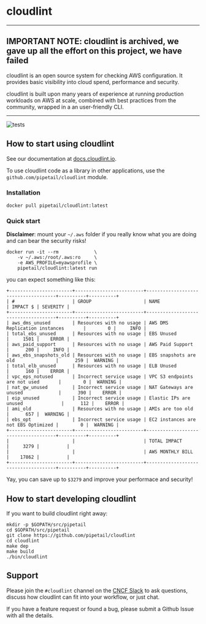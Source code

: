 # cloudlint
----
IMPORTANT NOTE: cloudlint is archived, we gave up all the effort on this project, we have failed 
----

cloudlint is an open source system for checking AWS configuration. It provides basic visibility into cloud spend, performance and security.

cloudlint is built upon many years of experience at running production workloads on AWS at scale, combined with best practices from the community, wrapped in a an user-friendly CLI.

----
![tests](https://github.com/pipetail/cloudlint/workflows/tests/badge.svg)
## How to start using cloudlint

See our documentation at [docs.cloudlint.io](http://docs.cloudlint.io).

To use cloudlint code as a library in other applications, use the `github.com/pipetail/cloudlint` module.

### Installation
```
docker pull pipetail/cloudlint:latest
```

### Quick start
**Disclaimer**: mount your `~/.aws` folder if you really know what you are doing and can bear the security risks!
```
docker run -it --rm             \
    -v ~/.aws:/root/.aws:ro     \
    -e AWS_PROFILE=myawsprofile \
    pipetail/cloudlint:latest run
```

you can expect something like this:
```
+-----------------------+-------------------------+-------------------------------------+----------+----------+
| #                     | GROUP                   | NAME                                | IMPACT $ | SEVERITY |
+-----------------------+-------------------------+-------------------------------------+----------+----------+
| aws_dms_unused        | Resources with no usage | AWS DMS Replication instances       |        0 |     INFO |
| total_ebs_unused      | Resources with no usage | EBS Unused                          |     1501 |    ERROR |
| aws_paid_support      | Resources with no usage | AWS Paid Support                    |      200 |     INFO |
| aws_ebs_snapshots_old | Resources with no usage | EBS snapshots are old               |      259 |  WARNING |
| total_elb_unused      | Resources with no usage | ELB Unused                          |      160 |    ERROR |
| vpc_eps_notused       | Incorrect service usage | VPC S3 endpoints are not used       |        0 |  WARNING |
| nat_gw_unused         | Incorrect service usage | NAT Gateways are unused             |      390 |    ERROR |
| eip_unused            | Incorrect service usage | Elastic IPs are unused              |      112 |    ERROR |
| ami_old               | Resources with no usage | AMIs are too old                    |      657 |  WARNING |
| ebs_opt               | Incorrect service usage | EC2 instances are not EBS Optimized |        0 |  WARNING |
+-----------------------+-------------------------+-------------------------------------+----------+----------+
|                       |                         | TOTAL IMPACT                        |     3279 |          |
|                       |                         | AWS MONTHLY BILL                    |    17862 |          |
+-----------------------+-------------------------+-------------------------------------+----------+----------+
```

Yay, you can save up to `$3279` and improve your performace and security!

## How to start developing cloudlint

If you want to build cloudlint right away:
```
mkdir -p $GOPATH/src/pipetail
cd $GOPATH/src/pipetail
git clone https://github.com/pipetail/cloudlint
cd cloudlint
make dep
make build
./bin/cloudlint
```

## Support

Please join the `#cloudlint` channel on the [CNCF Slack](http://slack.cncf.io/) to ask questions, discuss how cloudlint can fit into your workflow, or just chat.

If you have a feature request or found a bug,
please submit a Github Issue with all the details.
